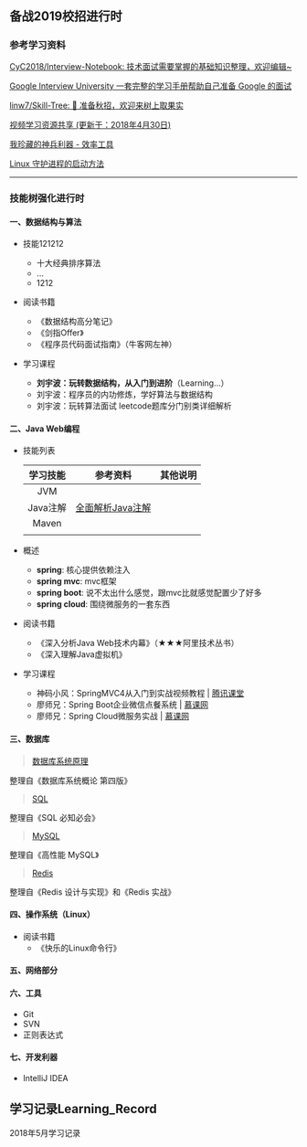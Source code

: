 ## 备战2019校招进行时

##### 



### 参考学习资料

[CyC2018/Interview-Notebook: 技术面试需要掌握的基础知识整理，欢迎编辑~](https://github.com/CyC2018/Interview-Notebook)


[Google Interview University 一套完整的学习手册帮助自己准备 Google 的面试](https://github.com/jwasham/coding-interview-university/blob/master/translations/README-cn.md)


[linw7/Skill-Tree: 🐼 准备秋招，欢迎来树上取果实](https://github.com/linw7/Skill-Tree)

[视频学习资源共享 (更新于：2018年4月30日)](https://github.com/shiyuan17/share_video/tree/1773f9f1e181d40f3e00041805933ca55932c553)

[我珍藏的神兵利器 - 效率工具](https://www.liutf.com/posts/3720794851.html)

[Linux 守护进程的启动方法](https://mp.weixin.qq.com/s/DzajJNhcpB3hqWzzm71Q0w)

---

### 技能树强化进行时

#### 一、数据结构与算法

- 技能121212
    - 十大经典排序算法
    - ...
    - 1212
- 阅读书籍
    - 《数据结构高分笔记》
    - 《剑指Offer》
    - 《程序员代码面试指南》（牛客网左神）

- 学习课程
    - **刘宇波：玩转数据结构，从入门到进阶**（Learning...）
    - 刘宇波：程序员的内功修炼，学好算法与数据结构
    - 刘宇波：玩转算法面试 leetcode题库分门别类详细解析




#### 二、Java Web编程
- 技能列表

    | 学习技能 |                      参考资料                       | 其他说明 |
    | :------: | :-------------------------------------------------: | :------: |
    |   JVM    |                                                     |          |
    | Java注解 | [全面解析Java注解](https://www.imooc.com/learn/456) |          |
    |  Maven   |                                                     |          |
    |          |                                                     |          |

    

- 概述
    - **spring**: 核心提供依赖注入
    - **spring mvc**: mvc框架
    - **spring boot**: 说不太出什么感觉，跟mvc比就感觉配置少了好多
    - **spring cloud**: 围绕微服务的一套东西 

- 阅读书籍
    - 《深入分析Java Web技术内幕》（★★★阿里技术丛书）
    - 《深入理解Java虚拟机》

- 学习课程
    - 神码小风：SpringMVC4从入门到实战视频教程 | [腾讯课堂](https://ke.qq.com/course/263024)
    - 廖师兄：Spring Boot企业微信点餐系统 |  [慕课网](https://coding.imooc.com/class/117.html)
    - 廖师兄：Spring Cloud微服务实战 | [慕课网](https://coding.imooc.com/class/187.html)




#### 三、数据库 


> [数据库系统原理](https://github.com/CyC2018/InnterviewNotes/blob/master/notes/数据库系统原理.md)

整理自《数据库系统概论 第四版》

> [SQL](https://github.com/CyC2018/InnterviewNotes/blob/master/notes/SQL.md)

整理自《SQL 必知必会》

> [MySQL](https://github.com/CyC2018/InnterviewNotes/blob/master/notes/MySQL.md)

整理自《高性能 MySQL》

> [Redis](https://github.com/CyC2018/InnterviewNotes/blob/master/notes/Redis.md)

整理自《Redis 设计与实现》和《Redis 实战》



#### 四、操作系统（Linux）

- 阅读书籍
    - 《快乐的Linux命令行》



#### 五、网络部分



#### 六、工具

- Git
- SVN
- 正则表达式



#### 七、开发利器

- IntelliJ IDEA



## 学习记录Learning_Record

2018年5月学习记录

